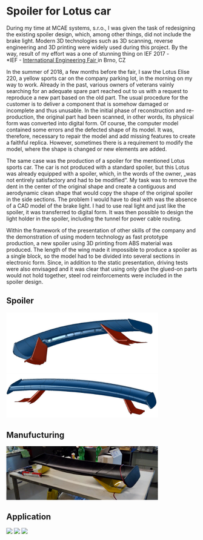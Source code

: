 # Spoiler for Lotus car

During my time at MCAE systems, s.r.o., I was given the task of redesigning the existing spoiler design, which, among other things, did not include the brake light. Modern 3D technologies such as 3D scanning, reverse engineering and 3D printing were widely used during this project. By the way, result of my effort was a one of stunning thing on IEF 2017 - <br/>*IEF - <a href="https://www.bvv.cz/en/msv/msv-2018/">International Engineering Fair </a> in Brno, CZ

In the summer of 2018, a few months before the fair, I saw the Lotus Elise 220, a yellow sports car on the company parking lot, in the morning on my way to work. Already in the past, various owners of veterans vainly searching for an adequate spare part reached out to us with a request to reproduce a new part based on the old part. The usual procedure for the customer is to deliver a component that is somehow damaged or incomplete and thus unusable. In the initial phase of reconstruction and re-production, the original part had been scanned, in other words, its physical form was converted into digital form. Of course, the computer model contained some errors and the defected shape of its model. It was, therefore, necessary to repair the model and add missing features to create a faithful replica. However, sometimes there is a requirement to modify the model, where the shape is changed or new elements are added.

The same case was the production of a spoiler for the mentioned Lotus sports car. The car is not produced with a standard spoiler, but this Lotus was already equipped with a spoiler, which, in the words of the owner, „was not entirely satisfactory and had to be modified“. My task was to remove the dent in the center of the original shape and create a contiguous and aerodynamic clean shape that would copy the shape of the original spoiler in the side sections. The problem I would have to deal with was the absence of a CAD model of the brake light. I had to use real light and just like the spoiler, it was transferred to digital form. It was then possible to design the light holder in the spoiler, including the tunnel for power cable routing.

Within the framework of the presentation of other skills of the company and the demonstration of using modern technology as fast prototype production, a new spoiler using 3D printing from ABS material was produced. The length of the wing made it impossible to produce a spoiler as a single block, so the model had to be divided into several sections in electronic form. Since, in addition to the static presentation, driving tests were also envisaged and it was clear that using only glue the glued-on parts would not hold together, steel rod reinforcements were included in the spoiler design.

## Spoiler
<p float="left">
  <img src="/Picture/Spoiler&Pylons_1.JPG" width="400" /> 
  <img src="/Picture/Spoiler&Pylons_2.JPG" width="400" /> 
</p>

## Manufucturing
<p float="left">
  <img src="/Picture/Spoiler_4.PNG" width="400" />
</p>

## Application
<p float="left">
  <img src="/Picture/Display_7.jpg" width="400" /> 
  <img src="/Picture/Display_1.jpg" width="400" /> 
  <img src="/Picture/Display_2.jpg" width="400" />
</p>


